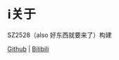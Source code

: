 # ℹ️关于

SZ2528（also 好东西就要来了）构建

[Github](https://github.com/SZ2528) | [Bilibili](https://space.bilibili.com/1283447381)
